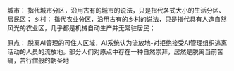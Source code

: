 城市： 指代城市分区，沿用古有的城市的说法，只是指代各式大小的生活分区、居民区；
乡村： 指代农业分区，沿用古有的乡村的说法，只是指代具有人造自然风光的农业区，几乎都是机械自动生产并无常驻居民；

原点： 脱离AI管理的可住人区域，AI系统认为流放地-对拒绝接受AI管理组织逃离活动的人员的流放地。部分人们对原点中存在一种自然崇拜，居然是脱离当前苦痛，苦行僧般的朝圣地
